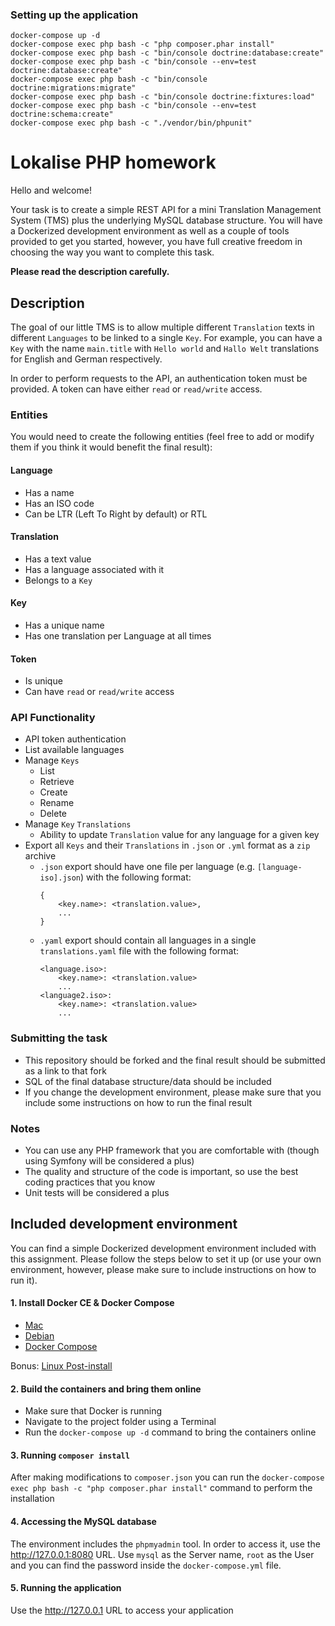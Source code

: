 ### Setting up the application

```
docker-compose up -d
docker-compose exec php bash -c "php composer.phar install"
docker-compose exec php bash -c "bin/console doctrine:database:create"
docker-compose exec php bash -c "bin/console --env=test doctrine:database:create"
docker-compose exec php bash -c "bin/console doctrine:migrations:migrate"
docker-compose exec php bash -c "bin/console doctrine:fixtures:load"
docker-compose exec php bash -c "bin/console --env=test doctrine:schema:create"
docker-compose exec php bash -c "./vendor/bin/phpunit"
```

# Lokalise PHP homework
Hello and welcome!

Your task is to create a simple REST API for a mini Translation Management System (TMS) plus the underlying MySQL database structure. You will have a Dockerized development environment as well as a couple of tools provided to get you started, however, you have full creative freedom in choosing the way you want to complete this task.

**Please read the description carefully.**

## Description
The goal of our little TMS is to allow multiple different `Translation` texts in different `Languages` to be linked to a single `Key`. For example, you can have a `Key` with the name `main.title` with `Hello world` and `Hallo Welt` translations for English and German respectively.

In order to perform requests to the API, an authentication token must be provided. A token can have either `read` or `read/write` access.

### Entities
You would need to create the following entities (feel free to add or modify them if you think it would benefit the final result):
#### Language
- Has a name
- Has an ISO code
- Can be LTR (Left To Right by default) or RTL

#### Translation
- Has a text value
- Has a language associated with it
- Belongs to a `Key`

#### Key
- Has a unique name
- Has one translation per Language at all times

#### Token
- Is unique
- Can have `read` or `read/write` access

### API Functionality
- API token authentication
- List available languages
- Manage `Keys`
    - List
    - Retrieve
    - Create
    - Rename
    - Delete
- Manage `Key` `Translations`
    - Ability to update `Translation` value for any language for a given key
- Export all `Keys` and their `Translations` in `.json` or `.yml` format as a `zip` archive
    - `.json` export should have one file per language (e.g. `[language-iso].json`) with the following format:
        ```
        {
            <key.name>: <translation.value>,
            ...
        }
    - `.yaml` export should contain all languages in a single `translations.yaml` file with the following format:
        ```
        <language.iso>:
            <key.name>: <translation.value>
            ...
        <language2.iso>:
            <key.name>: <translation.value>
            ...
### Submitting the task
- This repository should be forked and the final result should be submitted as a link to that fork
- SQL of the final database structure/data should be included
- If you change the development environment, please make sure that you include some instructions on how to run the final result

### Notes
- You can use any PHP framework that you are comfortable with (though using Symfony will be considered a plus)
- The quality and structure of the code is important, so use the best coding practices that you know
- Unit tests will be considered a plus

## Included development environment
You can find a simple Dockerized development environment included with this assignment. Please follow the steps below to set it up (or use your own environment, however, please make sure to include instructions on how to run it).

#### 1. Install Docker CE & Docker Compose
+ [Mac](https://docs.docker.com/docker-for-mac/)
+ [Debian](https://docs.docker.com/engine/installation/linux/docker-ce/debian/)
+ [Docker Compose](https://docs.docker.com/compose/install/)

Bonus: [Linux Post-install](https://docs.docker.com/engine/installation/linux/linux-postinstall/)

#### 2. Build the containers and bring them online
- Make sure that Docker is running
- Navigate to the project folder using a Terminal
- Run the `docker-compose up -d` command to bring the containers online

#### 3. Running `composer install`
After making modifications to `composer.json` you can run the `docker-compose exec php bash -c "php composer.phar install"` command to perform the installation

#### 4. Accessing the MySQL database
The environment includes the `phpmyadmin` tool. In order to access it, use the http://127.0.0.1:8080 URL. Use `mysql` as the Server name, `root` as the User and you can find the password inside the `docker-compose.yml` file.

#### 5. Running the application
Use the http://127.0.0.1 URL to access your application


